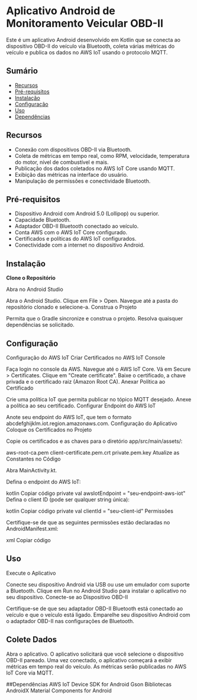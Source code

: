 # Aplicativo Android de Monitoramento Veicular OBD-II

Este é um aplicativo Android desenvolvido em Kotlin que se conecta ao dispositivo OBD-II do veículo via Bluetooth, coleta várias métricas do veículo e publica os dados no AWS IoT usando o protocolo MQTT.

## Sumário

- [Recursos](#recursos)
- [Pré-requisitos](#pré-requisitos)
- [Instalação](#instalação)
- [Configuração](#configuração)
- [Uso](#uso)
- [Dependências](#dependências)

## Recursos

- Conexão com dispositivos OBD-II via Bluetooth.
- Coleta de métricas em tempo real, como RPM, velocidade, temperatura do motor, nível de combustível e mais.
- Publicação dos dados coletados no AWS IoT Core usando MQTT.
- Exibição das métricas na interface do usuário.
- Manipulação de permissões e conectividade Bluetooth.

## Pré-requisitos

- Dispositivo Android com Android 5.0 (Lollipop) ou superior.
- Capacidade Bluetooth.
- Adaptador OBD-II Bluetooth conectado ao veículo.
- Conta AWS com o AWS IoT Core configurado.
- Certificados e políticas do AWS IoT configurados.
- Conectividade com a internet no dispositivo Android.

## Instalação

**Clone o Repositório**
   
Abra no Android Studio

Abra o Android Studio.
Clique em File > Open.
Navegue até a pasta do repositório clonado e selecione-a.
Construa o Projeto

Permita que o Gradle sincronize e construa o projeto.
Resolva quaisquer dependências se solicitado.

## Configuração
Configuração do AWS IoT
Criar Certificados no AWS IoT Console

Faça login no console da AWS.
Navegue até o AWS IoT Core.
Vá em Secure > Certificates.
Clique em "Create certificate".
Baixe o certificado, a chave privada e o certificado raiz (Amazon Root CA).
Anexar Política ao Certificado

Crie uma política IoT que permita publicar no tópico MQTT desejado.
Anexe a política ao seu certificado.
Configurar Endpoint do AWS IoT

Anote seu endpoint do AWS IoT, que tem o formato abcdefghijklm.iot.region.amazonaws.com.
Configuração do Aplicativo
Coloque os Certificados no Projeto

Copie os certificados e as chaves para o diretório app/src/main/assets/:

aws-root-ca.pem
client-certificate.pem.crt
private.pem.key
Atualize as Constantes no Código

Abra MainActivity.kt.

Defina o endpoint do AWS IoT:

kotlin
Copiar código
private val awsIotEndpoint = "seu-endpoint-aws-iot"
Defina o client ID (pode ser qualquer string única):

kotlin
Copiar código
private val clientId = "seu-client-id"
Permissões

Certifique-se de que as seguintes permissões estão declaradas no AndroidManifest.xml:

xml
Copiar código
<uses-permission android:name="android.permission.BLUETOOTH"/>
<uses-permission android:name="android.permission.BLUETOOTH_ADMIN"/>
<uses-permission android:name="android.permission.ACCESS_FINE_LOCATION"/>
<uses-permission android:name="android.permission.INTERNET"/>

## Uso
Execute o Aplicativo

Conecte seu dispositivo Android via USB ou use um emulador com suporte a Bluetooth.
Clique em Run no Android Studio para instalar o aplicativo no seu dispositivo.
Conecte-se ao Dispositivo OBD-II

Certifique-se de que seu adaptador OBD-II Bluetooth está conectado ao veículo e que o veículo está ligado.
Emparelhe seu dispositivo Android com o adaptador OBD-II nas configurações de Bluetooth.

## Colete Dados

Abra o aplicativo.
O aplicativo solicitará que você selecione o dispositivo OBD-II pareado.
Uma vez conectado, o aplicativo começará a exibir métricas em tempo real do veículo.
As métricas serão publicadas no AWS IoT Core via MQTT.

##Dependências
AWS IoT Device SDK for Android
Gson
Bibliotecas AndroidX
Material Components for Android
